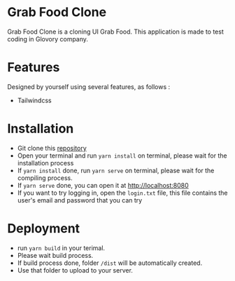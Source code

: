 # Grab Food Clone
Grab Food Clone is a cloning UI Grab Food. This application is made to test coding in Glovory company.

# Features
Designed by yourself using several features, as follows :
- Tailwindcss

# Installation
- Git clone this <a id="raw-url" href="https://github.com/afandisiregar/grab-food-clone">repository</a>
- Open your terminal and run `yarn install` on terminal, please wait for the installation process
- If `yarn install` done, run `yarn serve` on terminal, please wait for the compiling process.
- If `yarn serve` done, you can open it at <a href="#">http://localhost:8080</a>
- If you want to try logging in, open the `login.txt` file, this file contains the user's email and password that you can try

# Deployment
- run `yarn build` in your terimal.
- Please wait build process.
- If build process done, folder `/dist` will be automatically created.
- Use that folder to upload to your server.
